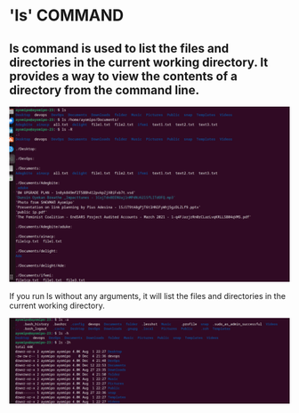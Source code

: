 # 'ls' COMMAND

## ls command is used to list the files and directories in the current working directory. It provides a way to view the contents of a directory from the command line.


![Alt text](<images/ls cmd1.PNG>)


If you run ls without any arguments, it will list the files and directories in the current working directory.

![Alt text](<images/ls cmd 2.PNG>)
